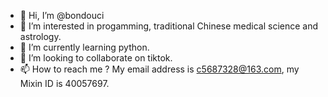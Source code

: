 - 👋 Hi, I’m @bondouci
- 👀 I’m interested in progamming, traditional Chinese medical science and astrology.
- 🌱 I’m currently learning python.
- 💞️ I’m looking to collaborate on tiktok.
- 📫 How to reach me ? My email address is c5687328@163.com, my Mixin ID is 40057697.

<!---
bondouci/bondouci is a ✨ special ✨ repository because its `README.md` (this file) appears on your GitHub profile.
You can click the Preview link to take a look at your changes.
--->
